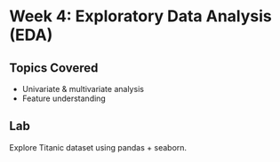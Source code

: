 # Week 4: Exploratory Data Analysis (EDA)

##  Topics Covered
- Univariate & multivariate analysis
- Feature understanding

##  Lab
Explore Titanic dataset using pandas + seaborn.
